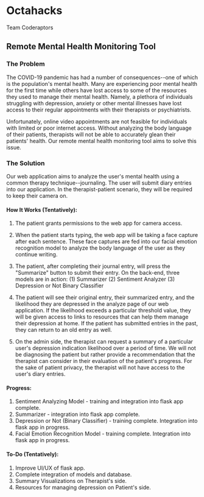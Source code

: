 # Octahacks
Team Coderaptors

## Remote Mental Health Monitoring Tool

### The Problem
The COVID-19 pandemic has had a number of consequences--one of which is the population's mental health. Many are experiencing poor mental health for the first time while others have lost access to some of the resources they used to manage their mental health. Namely, a plethora of individuals struggling with depression, anxiety or other mental illnesses have lost access to their regular appointments with their therapists or psychiatrists.

Unfortunately, online video appointments are not feasible for individuals with limited or poor internet access. Without analyzing the body language of their patients, therapists will not be able to accurately glean their patients' health. Our remote mental health monitoring tool aims to solve this issue.

### The Solution
Our web application aims to analyze the user's mental health using a common therapy technique--journaling. The user will submit diary entries into our application. In the therapist-patient scenario, they will be required to keep their camera on. 

#### How It Works (Tentatively):
  1. The patient grants permissions to the web app for camera access.
  
  2. When the patient starts typing, the web app will be taking a face capture after each sentence. These face captures are fed into our facial emotion recognition    model to analyze the body language of the user as they continue writing.
  
  3. The patient, after completing their journal entry, will press the "Summarize" button to submit their entry. On the back-end, three models are in action: (1) Summarizer (2) Sentiment Analyzer (3) Depression or Not Binary Classifier
  
  4. The patient will see their original entry, their summarized entry, and the likelihood they are depressed in the analyze page of our web application. If the likelihood exceeds a particular threshold value, they will be given access to links to resources that can help them manage their depression at home. If the patient has submitted entries in the past, they can return to an old entry as well. 
  
  5. On the admin side, the therapist can request a summary of a particular user's depression indication likelihood over a period of time. We will not be diagnosing the patient but rather provide a recommendation that the therapist can consider in their evaluation of the patient's progress. For the sake of patient privacy, the therapist will not have access to the user's diary entries. 
     
#### Progress:

  1. Sentiment Analyzing Model - training and integration into flask app complete.
  2. Summarizer - integration into flask app complete.
  3. Depression or Not (Binary Classifier) - training complete. Integration into flask app in progress.
  4. Facial Emotion Recognition Model - training complete. Integration into flask app in progress. 
 
#### To-Do (Tentatively):

  1. Improve UI/UX of flask app.
  2. Complete integration of models and database.
  3. Summary Visualizations on Therapist's side.
  4. Resources for managing depression on Patient's side.
  
